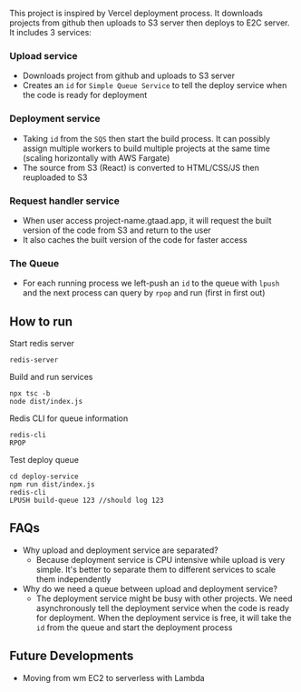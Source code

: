 This project is inspired by Vercel deployment process. It downloads projects from github then uploads to S3 server then deploys to E2C server. It includes 3 services:

### Upload service

- Downloads project from github and uploads to S3 server
- Creates an `id` for `Simple Queue Service` to tell the deploy service when the code is ready for deployment

### Deployment service

- Taking `id` from the `SQS` then start the build process. It can possibly assign multiple workers to build multiple projects at the same time (scaling horizontally with AWS Fargate)
- The source from S3 (React) is converted to HTML/CSS/JS then reuploaded to S3

### Request handler service

- When user access project-name.gtaad.app, it will request the built version of the code from S3 and return to the user
- It also caches the built version of the code for faster access

### The Queue

- For each running process we left-push an `id` to the queue with `lpush` and the next process can query by `rpop` and run (first in first out)

## How to run

Start redis server

```
redis-server
```

Build and run services

```
npx tsc -b
node dist/index.js
```

Redis CLI for queue information

```
redis-cli
RPOP
```

Test deploy queue

```
cd deploy-service
npm run dist/index.js
redis-cli
LPUSH build-queue 123 //should log 123
```

## FAQs

- Why upload and deployment service are separated?
  - Because deployment service is CPU intensive while upload is very simple. It's better to separate them to different services to scale them independently
- Why do we need a queue between upload and deployment service?
  - The deployment service might be busy with other projects. We need asynchronously tell the deployment service when the code is ready for deployment. When the deployment service is free, it will take the `id` from the queue and start the deployment process

## Future Developments

- Moving from wm EC2 to serverless with Lambda
